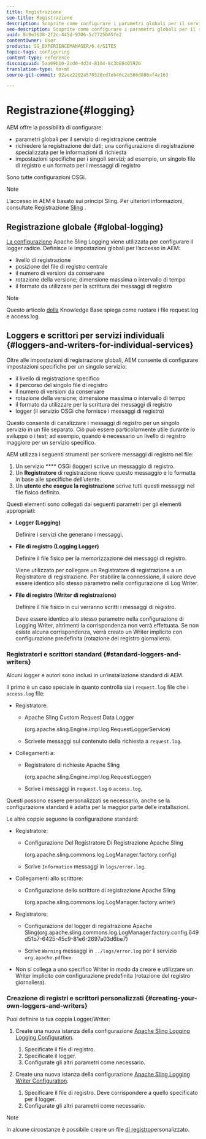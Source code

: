 ```yaml
---
title: Registrazione
seo-title: Registrazione
description: Scoprite come configurare i parametri globali per il servizio di registrazione centrale, le impostazioni specifiche per i singoli servizi o come richiedere la registrazione dei dati.
seo-description: Scoprite come configurare i parametri globali per il servizio di registrazione centrale, le impostazioni specifiche per i singoli servizi o come richiedere la registrazione dei dati.
uuid: 8c9e3628-2f2c-445d-9706-5c7725b85fe2
contentOwner: User
products: SG_EXPERIENCEMANAGER/6.4/SITES
topic-tags: configuring
content-type: reference
discoiquuid: 5aa69b10-2cd0-4d34-8104-8c3b88405926
translation-type: tm+mt
source-git-commit: 02aee2202a570320cd7eb40c2e566d886af4e163

---
```



# Registrazione{#logging}

AEM offre la possibilità di configurare:

* parametri globali per il servizio di registrazione centrale
* richiedere la registrazione dei dati; una configurazione di registrazione specializzata per le informazioni di richiesta
* impostazioni specifiche per i singoli servizi; ad esempio, un singolo file di registro e un formato per i messaggi di registro

Sono tutte configurazioni [](/help/sites-deploying/configuring-osgi.md)OSGi.

>[!NOTE]
>
>L’accesso in AEM è basato sui principi Sling. Per ulteriori informazioni, consultate Registrazione [Sling](https://sling.apache.org/site/logging.html) .

## Registrazione globale {#global-logging}

[La configurazione](/help/sites-deploying/osgi-configuration-settings.md) Apache Sling Logging viene utilizzata per configurare il logger radice. Definisce le impostazioni globali per l’accesso in AEM:

* livello di registrazione
* posizione del file di registro centrale
* il numero di versioni da conservare
* rotazione della versione; dimensione massima o intervallo di tempo
* il formato da utilizzare per la scrittura dei messaggi di registro

>[!NOTE]
>
>Questo articolo [della](https://helpx.adobe.com/experience-manager/kb/HowToRotateRequestAndAccessLog.html) Knowledge Base spiega come ruotare i file request.log e access.log.

## Loggers e scrittori per servizi individuali {#loggers-and-writers-for-individual-services}

Oltre alle impostazioni di registrazione globali, AEM consente di configurare impostazioni specifiche per un singolo servizio:

* il livello di registrazione specifico
* il percorso del singolo file di registro
* il numero di versioni da conservare
* rotazione della versione; dimensione massima o intervallo di tempo
* il formato da utilizzare per la scrittura dei messaggi di registro
* logger (il servizio OSGi che fornisce i messaggi di registro)

Questo consente di canalizzare i messaggi di registro per un singolo servizio in un file separato. Ciò può essere particolarmente utile durante lo sviluppo o i test; ad esempio, quando è necessario un livello di registro maggiore per un servizio specifico.

AEM utilizza i seguenti strumenti per scrivere messaggi di registro nel file:

1. Un servizio **** OSGi (logger) scrive un messaggio di registro.
1. Un **Registratore** di registrazione riceve questo messaggio e lo formatta in base alle specifiche dell’utente.
1. Un **utente che esegue la registrazione** scrive tutti questi messaggi nel file fisico definito.

Questi elementi sono collegati dai seguenti parametri per gli elementi appropriati:

* **Logger (Logging)**

   Definire i servizi che generano i messaggi.

* **File di registro (Logging Logger)**

   Definire il file fisico per la memorizzazione dei messaggi di registro.

   Viene utilizzato per collegare un Registratore di registrazione a un Registratore di registrazione. Per stabilire la connessione, il valore deve essere identico allo stesso parametro nella configurazione di Log Writer.

* **File di registro (Writer di registrazione)**

   Definire il file fisico in cui verranno scritti i messaggi di registro.

   Deve essere identico allo stesso parametro nella configurazione di Logging Writer, altrimenti la corrispondenza non verrà effettuata. Se non esiste alcuna corrispondenza, verrà creato un Writer implicito con configurazione predefinita (rotazione del registro giornaliera).

### Registratori e scrittori standard {#standard-loggers-and-writers}

Alcuni logger e autori sono inclusi in un’installazione standard di AEM.

Il primo è un caso speciale in quanto controlla sia i `request.log` file che i `access.log` file:

* Registratore:

   * Apache Sling Custom Request Data Logger

      (org.apache.sling.Engine.impl.log.RequestLoggerService)

   * Scrivete messaggi sul contenuto della richiesta a `request.log`.

* Collegamenti a:

   * Registratore di richieste Apache Sling

      (org.apache.sling.Engine.impl.log.RequestLogger)

   * Scrive i messaggi in `request.log` o `access.log`.

Questi possono essere personalizzati se necessario, anche se la configurazione standard è adatta per la maggior parte delle installazioni.

Le altre coppie seguono la configurazione standard:

* Registratore:

   * Configurazione Del Registratore Di Registrazione Apache Sling

      (org.apache.sling.commons.log.LogManager.factory.config)

   * Scrive `Information` messaggi in `logs/error.log`.

* Collegamenti allo scrittore:

   * Configurazione dello scrittore di registrazione Apache Sling

      (org.apache.sling.commons.log.LogManager.factory.writer)

* Registratore:

   * Configurazione del logger di registrazione Apache Sling(org.apache.sling.commons.log.LogManager.factory.config.649d51b7-6425-45c9-81e6-2697a03d6be7)

   * Scrive `Warning` messaggi in `../logs/error.log` per il servizio `org.apache.pdfbox`.

* Non si collega a uno specifico Writer in modo da creare e utilizzare un Writer implicito con configurazione predefinita (rotazione del registro giornaliera).

### Creazione di registri e scrittori personalizzati {#creating-your-own-loggers-and-writers}

Puoi definire la tua coppia Logger/Writer:

1. Create una nuova istanza della configurazione [Apache Sling Logging Logging Configuration](/help/sites-deploying/osgi-configuration-settings.md).

   1. Specificate il file di registro.
   1. Specificate il logger.
   1. Configurate gli altri parametri come necessario.

1. Create una nuova istanza della configurazione [Apache Sling Logging Writer Configuration](/help/sites-deploying/osgi-configuration-settings.md).

   1. Specificare il file di registro. Deve corrispondere a quello specificato per il logger.
   1. Configurate gli altri parametri come necessario.

>[!NOTE]
>
>In alcune circostanze è possibile creare un file [di registro](/help/sites-deploying/monitoring-and-maintaining.md#create-a-custom-log-file)personalizzato.

